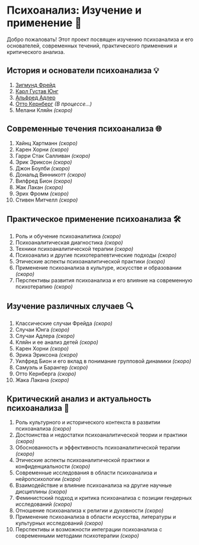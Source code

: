 # Психоанализ: Изучение и применение 🧠

Добро пожаловать! Этот проект посвящен изучению психоанализа и его основателей, современных течений, практического применения и критического анализа.

## История и основатели психоанализа 💡

1. [Зигмунд Фрейд](1_freud.md)
2. [Карл Густав Юнг](2_jung.md)
3. [Альфред Адлер](3_adler.md)
4. [Отто Кернберг](4_kernberg.md) _(В процессе...)_
5. Мелани Кляйн _(скоро)_

## Современные течения психоанализа 🌐

1. Хайнц Хартманн _(скоро)_
2. Карен Хорни _(скоро)_
3. Гарри Стак Салливан _(скоро)_
4. Эрик Эриксон _(скоро)_
5. Джон Боулби _(скоро)_
6. Дональд Винникотт _(скоро)_
7. Вилфред Бион _(скоро)_
8. Жак Лакан _(скоро)_
9. Эрих Фромм _(скоро)_
10. Стивен Митчелл _(скоро)_

## Практическое применение психоанализа 🛠️

1. Роль и обучение психоаналитика _(скоро)_
2. Психоаналитическая диагностика _(скоро)_
3. Техники психоаналитической терапии _(скоро)_
4. Психоанализ и другие психотерапевтические подходы _(скоро)_
5. Этические аспекты психоаналитической практики _(скоро)_
6. Применение психоанализа в культуре, искусстве и образовании _(скоро)_
7. Перспективы развития психоанализа и его влияние на современную психотерапию _(скоро)_

## Изучение различных случаев 🔍

1. Классические случаи Фрейда _(скоро)_
2. Случаи Юнга _(скоро)_
3. Случаи Адлера _(скоро)_
4. Кляйн и ее анализ детей _(скоро)_
5. Карен Хорни _(скоро)_
6. Эрика Эриксона _(скоро)_
7. Уилфред Бион и его вклад в понимание групповой динамики _(скоро)_
8. Самуэль и Барангер _(скоро)_
9. Отто Кернберга _(скоро)_
10. Жака Лакана _(скоро)_

## Критический анализ и актуальность психоанализа 📝

1. Роль культурного и исторического контекста в развитии психоанализа _(скоро)_
2. Достоинства и недостатки психоаналитической теории и практики _(скоро)_
3. Обоснованность и эффективность психоаналитической терапии _(скоро)_
4. Этические аспекты психоаналитической практики и конфиденциальности _(скоро)_
5. Современные исследования в области психоанализа и нейропсихологии _(скоро)_
6. Взаимодействие и влияние психоанализа на другие научные дисциплины _(скоро)_
7. Феминистский подход и критика психоанализа с позиции гендерных исследований _(скоро)_
8. Отношение психоанализа к религии и духовности _(скоро)_
9. Применение психоанализа в области искусства, литературы и культурных исследований _(скоро)_
10. Перспективы и возможности интеграции психоанализа с современными методами психотерапии _(скоро)_